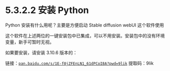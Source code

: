 # 5.3.2.2 安装 Python

Python 安装有什么用呢？主要是方便启动 Stable diffusion webUI 这个软件使用

这个软件在上述两位的一键安装包中已集成，可以不用安装。安装包中的没有环境变量，新手可暂时无视。

如果要安装，请安装 3.10.6 版本的：

链接：[`pan.baidu.com/s/1E-f0jZFEnLN1_61dPCoI8A?pwd=9lik`](https://pan.baidu.com/s/1E-f0jZFEnLN1_61dPCoI8A?pwd=9lik) 提取码：9lik